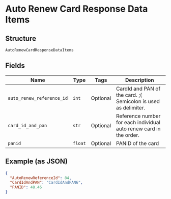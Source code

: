 
# Auto Renew Card Response Data Items

## Structure

`AutoRenewCardResponseDataItems`

## Fields

| Name | Type | Tags | Description |
|  --- | --- | --- | --- |
| `auto_renew_reference_id` | `int` | Optional | CardId and PAN of the card. ;( Semicolon is used as delimiter. |
| `card_id_and_pan` | `str` | Optional | Reference number for each individual auto renew card in the order. |
| `panid` | `float` | Optional | PANID of the card |

## Example (as JSON)

```json
{
  "AutoRenewReferenceId": 84,
  "CardIdAndPAN": "CardIdAndPAN6",
  "PANID": 48.46
}
```

